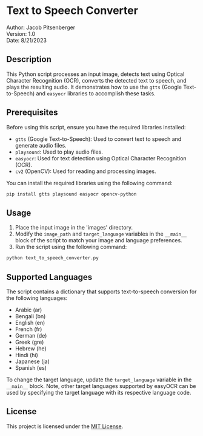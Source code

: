 # Text to Speech Converter

Author: Jacob Pitsenberger  
Version: 1.0  
Date: 8/21/2023  

## Description

This Python script processes an input image, detects text using Optical Character Recognition (OCR), converts the detected text to speech, and plays the resulting audio. It demonstrates how to use the `gtts` (Google Text-to-Speech) and `easyocr` libraries to accomplish these tasks.

## Prerequisites

Before using this script, ensure you have the required libraries installed:

- `gtts` (Google Text-to-Speech): Used to convert text to speech and generate audio files.
- `playsound`: Used to play audio files.
- `easyocr`: Used for text detection using Optical Character Recognition (OCR).
- `cv2` (OpenCV): Used for reading and processing images.

You can install the required libraries using the following command:

```bash
pip install gtts playsound easyocr opencv-python
```

## Usage

1. Place the input image in the 'images' directory.
2. Modify the `image_path` and `target_language` variables in the `__main__` block of the script to match your image and language preferences.
3. Run the script using the following command:

```bash
python text_to_speech_converter.py
```

## Supported Languages

The script contains a dictionary that supports text-to-speech conversion for the following languages:

- Arabic (ar)
- Bengali (bn)
- English (en)
- French (fr)
- German (de)
- Greek (gre)
- Hebrew (he)
- Hindi (hi)
- Japanese (ja)
- Spanish (es)

To change the target language, update the `target_language` variable in the `__main__` block.
Note, other target languages supported by easyOCR can be used by specifying the target language with its respective language code.

## License

This project is licensed under the [MIT License](LICENSE.md).
